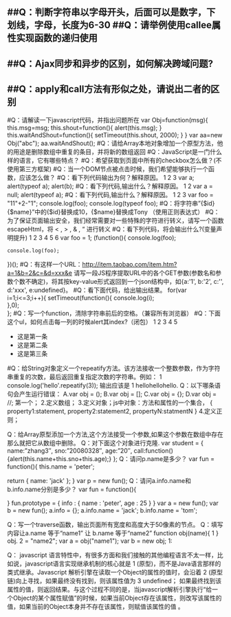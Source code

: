 
##Q：判断字符串以字母开头，后面可以是数字，下划线，字母，长度为6-30
##Q：请举例使用callee属性实现函数的递归使用
------------------------------------------------------------------------------
##Q：Ajax同步和异步的区别，如何解决跨域问题?
------------------------------------------------------------------------------
##Q：apply和call方法有形似之处，请说出二者的区别
------------------------------------------------------------------------------
#Q：请解读一下javascript代码，并指出问题所在
var Obj=function(msg){
    this.msg=msg;
    this.shout=function(){
		alert(this.msg);
	}
	this.waitAndShout=function(){
    	setTimeout(this.shout, 2000);
    }
}
var aa=new Obj("abc");
aa.waitAndShout();
#Q：请给Array本地对象增加一个原型方法，他的用途是删除数组中重复的条目，并将新的数组返回
#Q：JavaScript是一门什么样的语言，它有哪些特点？
#Q：希望获取到页面中所有的checkbox怎么做？(不使用第三方框架)
#Q：当一个DOM节点被点击时候，我们希望能够执行一个函数，应该怎么做？
#Q：看下列代码输出为何？解释原因。
1
2
3	var a;
alert(typeof a);
alert(b);
#Q：看下列代码,输出什么？解释原因。
1
2	var a = null;
alert(typeof a); 
#Q：看下列代码,输出什么？解释原因。
1
2
3	var foo = "11"+2-"1";
console.log(foo);
console.log(typeof foo);
#Q：将字符串”<tr><td>{$id}</td><td>{$name}</td></tr>”中的{$id}替换成10，{$name}替换成Tony （使用正则表达式）
#Q：为了保证页面输出安全，我们经常需要对一些特殊的字符进行转义，请写一个函数escapeHtml，将 <  , > , & , “  进行转义
#Q：看下列代码，将会输出什么?(变量声明提升)
1
2
3
4
5
6	var foo = 1;
(function(){
    console.log(foo);
    
    console.log(foo);
})();
#Q：有这样一个URL：http://item.taobao.com/item.htm?a=1&b=2&c=&d=xxx&e 请写一段JS程序提取URL中的各个GET参数(参数名和参数个数不确定)，将其按key-value形式返回到一个json结构中，如{a:'1', b:'2', c:'', d:'xxx', e:undefined}。
#Q：看下面代码，给出输出结果。
	for(var i=1;i<=3;i++){
  setTimeout(function(){
      console.log(i);    
  },0);  
};
#Q：写一个function，清除字符串前后的空格。（兼容所有浏览器）
#Q：下面这个ul，如何点击每一列的时候alert其index?（闭包）
1
2
3
4
5	<ul id=”test”>
<li>这是第一条</li>
<li>这是第二条</li>
<li>这是第三条</li>
</ul>
#Q：给String对象定义一个repeatify方法。该方法接收一个整数参数，作为字符串重复的次数，最后返回重复指定次数的字符串。例如：
1	console.log('hello'.repeatify(3));
输出应该是
1	hellohellohello.
Q：以下哪条语句会产生运行错误： 
A.var obj = ();           B.var obj = [];        C.var obj = {};        D.var obj = //; 
第一个；
2.定义数组；
3.定义对象；js中对象：方法和属性的一个集合，
{
property1:statement,
property2:statement2,
propertyN:statmentN
}
4.定义正则；

Q：给Array原型添加一个方法,这个方法接受一个参数,如果这个参数在数组中存在那么就把它从数组中删除。
Q：对下面这个对象进行克隆. var student = { name:”zhang3″, sno:”20080328″, age:”20″, call:function(){alert(this.name+this.sno+this.age);} };
Q：请问p.name是多少？
var fun = function(){
this.name = 'peter';

return {
name: 'jack'
};
}
var p = new fun();
Q：请问a.info.name和b.info.name分别是多少？
var fun = function(){

}
fun.prototype = {
info : {
name : 'peter',
age : 25
}
}
var a = new fun();
var b = new fun();
a.info = {};
a.info.name = 'jack';
b.info.name = 'tom';

Q：写一个traverse函数，输出页面所有宽度和高度大于50像素的节点。
Q：填写内容让a.name 等于“name1” 让 b.name 等于“name2”
function obj(name){
    1 
}
obj.  2 = "name2";
var a = obj("name1");
var b = new obj;
1: 

Q： javascript 语言特性中，有很多方面和我们接触的其他编程语言不太一样，比如说，javascript语言实现继承机制的核心就是  1  (原型)，而不是Java语言那样的类式继承。Javascript 解析引擎在读取一个Object的属性的值时，会沿着  2  (原型链)向上寻找，如果最终没有找到，则该属性值为  3  undefined； 如果最终找到该属性的值，则返回结果。与这个过程不同的是，当javascript解析引擎执行“给一个Object的某个属性赋值”的时候，如果当前Object存在该属性，则改写该属性的值，如果当前的Object本身并不存在该属性，则赋值该属性的值 。


